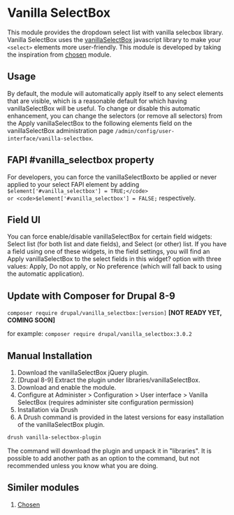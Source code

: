 # Vanilla SelectBox

This module provides the dropdown select list with vanilla selecbox library.
Vanilla SelectBox uses the [vanillaSelectBox](https://github.com/PhilippeMarcMeyer/vanillaSelectBox) javascript library to make your `<select>` elements more user-friendly. This module is developed by taking the inspiration from [chosen](https://drupal.org/project/chosen) module.

## Usage

By default, the module will automatically apply itself to any select elements that are visible, which is a reasonable default for which having vanillaSelectBox will be useful. To change or disable this automatic enhancement, you can change the selectors (or remove all selectors) from the Apply vanillaSelectBox to the following elements field on the vanillaSelectBox administration page <code>/admin/config/user-interface/vanilla-selectbox</code>.

## FAPI #vanilla_selectbox property

For developers, you can force the vanillaSelectBoxto be applied or never applied to your select FAPI element by adding <code>$element['#vanilla_selectbox'] = TRUE;</code> or <code>$element['#vanilla_selectbox'] = FALSE;</code> respectively.

## Field UI

You can force enable/disable vanillaSelectBox for certain field widgets: Select list (for both list and date fields), and Select (or other) list. If you have a field using one of these widgets, in the field settings, you will find an Apply vanillaSelectBox to the select fields in this widget? option with three values: Apply, Do not apply, or No preference (which will fall back to using the automatic application).

## Update with Composer for Drupal 8-9

`composer require drupal/vanilla_selectbox:[version]` **[NOT READY YET, COMING SOON]**

for example:
`composer require drupal/vanilla_selectbox:3.0.2`

## Manual Installation

1. Download the vanillaSelectBox jQuery plugin.
1. [Drupal 8-9] Extract the plugin under libraries/vanillaSelectBox.
1. Download and enable the module.
1. Configure at Administer > Configuration > User interface > Vanilla SelectBox (requires administer site configuration permission)
1. Installation via Drush
1. A Drush command is provided in the latest versions for easy installation of the vanillaSelectBox plugin.

```bash
drush vanilla-selectbox-plugin
```

The command will download the plugin and unpack it in "libraries".
It is possible to add another path as an option to the command, but not
recommended unless you know what you are doing.

## Similer modules

1. [Chosen](https://drupal.org/project/chosen)
